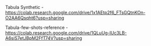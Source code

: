 Tabula Synthetic - https://colab.research.google.com/drive/1x1AEtp2f6_FTsGQtnKOn-O2AA6Qsqht6?usp=sharing

Tabula-few-shots-reference - https://colab.research.google.com/drive/1QLuUg-lUc3LB-A6siS7etJBpM2FfT74V?usp=sharing
